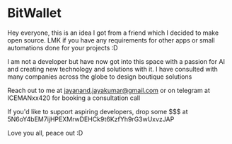 # BitWallet
Hey everyone, this is an idea I got from a friend which I decided to make open source. LMK if you have any requirements for other apps or small automations done for your projects :D

I am not a developer but have now got into this space with a passion for AI and creating new technology and solutions with it. I have consulted with many companies across the globe to design boutique solutions

Reach out to me at jayanand.jayakumar@gmail.com or on telegram at ICEMANxx420 for booking a consultation call

If you'd like to support aspiring developers, drop some $$$ at 5N6oY4bEM7ijHPEXMrwDEHCk9t6KzfYh9rG3wUxvzJAP

Love you all, peace out :D
